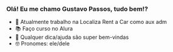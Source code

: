 ### Olá! Eu me chamo Gustavo Passos, tudo bem!?


- 🚗 Atualmente trabalho na Localiza Rent a Car como aux adm
- 📚 Faço curso no Alura
- 🤔 Qualquer dica/ajuda são super bem-vindas
- 🤓 Pronomes: ele/dele
